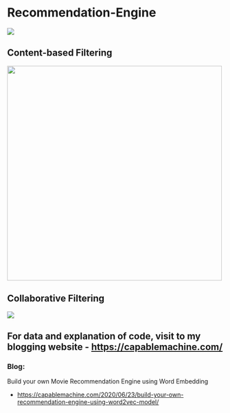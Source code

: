 # Recommendation-Engine
<img src = "https://i0.wp.com/capablemachine.com/wp-content/uploads/2020/06/image-17.png?w=750&ssl=1"/>


## Content-based Filtering

<img
src = "https://i2.wp.com/capablemachine.com/wp-content/uploads/2020/05/image-109.png?w=750&ssl=1" width="500" height="500" />

## Collaborative Filtering
<img src = "https://i0.wp.com/capablemachine.com/wp-content/uploads/2020/05/image-107.png?w=750&ssl=1"/>

## For data and explanation of code, visit to my blogging website - https://capablemachine.com/

### Blog: 
Build your own Movie Recommendation Engine using Word Embedding
- https://capablemachine.com/2020/06/23/build-your-own-recommendation-engine-using-word2vec-model/
